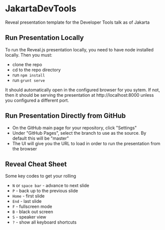 # JakartaDevTools
Reveal presentation template for the Developer Tools talk as of Jakarta

## Run Presentation Locally

To run the Reveal.js presentation locally, you need to have node installed locally. Then you must:
* clone the repo
* cd to the repo directory
* run `npm install`
* run `grunt serve`

It should automatically open in the configured browser for you sytem. If not, then it should be serving the presentation at http://localhost:8000 unless you configured a different port.

## Run Presentation Directly from GitHub
* On the GitHub main page for your repository, click "Settings"
* Under "GitHub Pages", select the branch to use as the source. By default this will be "master"
* The UI will give you the URL to load in order to run the presentation from the browser

## Reveal Cheat Sheet
Some key codes to get your rolling
* `N` or `space bar` - advance to next slide
* `P` - back up to the previous slide
* `Home` - first slide
* `End` - last slide
* `F` - fullscreen mode
* `B` - black out screen
* `S` - speaker view
* `?` - show all keyboard shortcuts